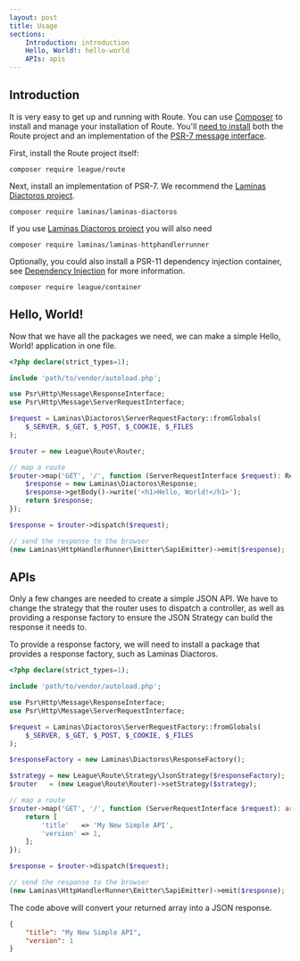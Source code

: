 ```yaml
---
layout: post
title: Usage
sections:
    Introduction: introduction
    Hello, World!: hello-world
    APIs: apis
---
```

## Introduction

It is very easy to get up and running with Route. You can use [Composer][composer]
to install and manage your installation of Route. You'll [need to install][dependencies] 
both the Route project and an implementation of the [PSR-7 message interface][psr7]. 

First, install the Route project itself:

~~~
composer require league/route
~~~

Next, install an implementation of PSR-7. We recommend the [Laminas Diactoros project][diactoros].

~~~
composer require laminas/laminas-diactoros
~~~
If you use [Laminas Diactoros project][diactoros] you will also need

~~~
composer require laminas/laminas-httphandlerrunner
~~~

Optionally, you could also install a PSR-11 dependency injection container, see [Dependency Injection](/5.x/dependency-injection) for more information.

~~~
composer require league/container
~~~

## Hello, World!

Now that we have all the packages we need, we can make a simple Hello, World! application in one file.

~~~php
<?php declare(strict_types=1);

include 'path/to/vendor/autoload.php';

use Psr\Http\Message\ResponseInterface;
use Psr\Http\Message\ServerRequestInterface;

$request = Laminas\Diactoros\ServerRequestFactory::fromGlobals(
    $_SERVER, $_GET, $_POST, $_COOKIE, $_FILES
);

$router = new League\Route\Router;

// map a route
$router->map('GET', '/', function (ServerRequestInterface $request): ResponseInterface {
    $response = new Laminas\Diactoros\Response;
    $response->getBody()->write('<h1>Hello, World!</h1>');
    return $response;
});

$response = $router->dispatch($request);

// send the response to the browser
(new Laminas\HttpHandlerRunner\Emitter\SapiEmitter)->emit($response);
~~~

## APIs

Only a few changes are needed to create a simple JSON API. We have to change the strategy that the router uses to dispatch a controller, as well as providing a response factory to ensure the JSON Strategy can build the response it needs to.

To provide a response factory, we will need to install a package that provides a response factory, such as Laminas Diactoros.

~~~php
<?php declare(strict_types=1);

include 'path/to/vendor/autoload.php';

use Psr\Http\Message\ResponseInterface;
use Psr\Http\Message\ServerRequestInterface;

$request = Laminas\Diactoros\ServerRequestFactory::fromGlobals(
    $_SERVER, $_GET, $_POST, $_COOKIE, $_FILES
);

$responseFactory = new Laminas\Diactoros\ResponseFactory();

$strategy = new League\Route\Strategy\JsonStrategy($responseFactory);
$router   = (new League\Route\Router)->setStrategy($strategy);

// map a route
$router->map('GET', '/', function (ServerRequestInterface $request): array {
    return [
        'title'   => 'My New Simple API',
        'version' => 1,
    ];
});

$response = $router->dispatch($request);

// send the response to the browser
(new Laminas\HttpHandlerRunner\Emitter\SapiEmitter)->emit($response);
~~~

The code above will convert your returned array into a JSON response.

~~~json
{
    "title": "My New Simple API",
    "version": 1
}
~~~

[composer]: https://getcomposer.org/
[dependencies]: https://getcomposer.org/doc/01-basic-usage.md#installing-dependencies
[psr7]: https://www.php-fig.org/psr/psr-7/
[diactoros]:https://github.com/laminas/laminas-diactoros/
